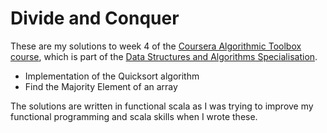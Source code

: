 # Divide and Conquer

These are my solutions to week 4 of the [Coursera Algorithmic Toolbox course](https://www.coursera.org/learn/algorithmic-toolbox), which is part of the [Data Structures and Algorithms Specialisation](https://www.coursera.org/specializations/data-structures-algorithms).

* Implementation of the Quicksort algorithm
* Find the Majority Element of an array

The solutions are written in functional scala as I was trying to improve my functional programming and scala skills when I wrote these.
